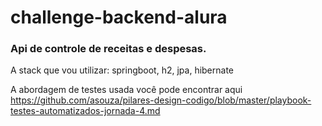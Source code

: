 # challenge-backend-alura

<h3>Api de controle de receitas e despesas.</h3>

A stack que vou utilizar: springboot, h2, jpa, hibernate 

A abordagem de testes usada você pode encontrar aqui https://github.com/asouza/pilares-design-codigo/blob/master/playbook-testes-automatizados-jornada-4.md
